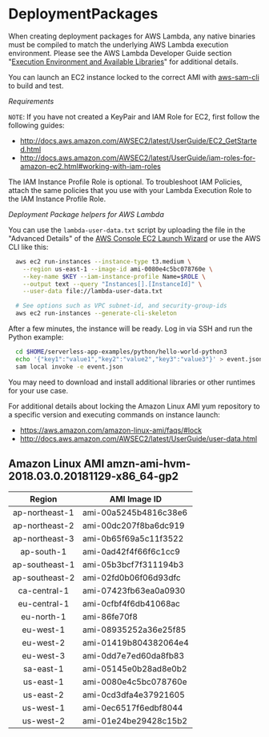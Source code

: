 # DeploymentPackages

When creating deployment packages for AWS Lambda, any native binaries must be compiled to match the underlying AWS Lambda execution environment.
Please see the AWS Lambda Developer Guide section
"[Execution Environment and Available Libraries](http://docs.aws.amazon.com/lambda/latest/dg/current-supported-versions.html)"
for additional details.

You can launch an EC2 instance locked to the correct AMI with [aws-sam-cli](https://docs.aws.amazon.com/serverless-application-model/latest/developerguide/serverless-sam-cli-install.html) to build and test.

*Requirements*

`NOTE`: If you have not created a KeyPair and IAM Role for EC2, first follow the following guides:
* http://docs.aws.amazon.com/AWSEC2/latest/UserGuide/EC2_GetStarted.html
* http://docs.aws.amazon.com/AWSEC2/latest/UserGuide/iam-roles-for-amazon-ec2.html#working-with-iam-roles

The IAM Instance Profile Role is optional. To troubleshoot IAM Policies, attach the same policies that you 
use with your Lambda Execution Role to the IAM Instance Profile Role.

*Deployment Package helpers for AWS Lambda*

You can use the `lambda-user-data.txt` script by uploading the file in the "Advanced Details" of the [AWS Console EC2 Launch Wizard](https://console.aws.amazon.com/ec2/v2/home#Images:visibility=public-images;search=amzn-ami-hvm-2018.03.0.20181129-x86_64-gp2) or use the AWS CLI like this:
```bash
  aws ec2 run-instances --instance-type t3.medium \
    --region us-east-1 --image-id ami-0080e4c5bc078760e \
    --key-name $KEY --iam-instance-profile Name=$ROLE \
    --output text --query "Instances[].[InstanceId]" \
    --user-data file://lambda-user-data.txt

  # See options such as VPC subnet-id, and security-group-ids
  aws ec2 run-instances --generate-cli-skeleton
```

After a few minutes, the instance will be ready. Log in via SSH and run the Python example:
```bash
  cd $HOME/serverless-app-examples/python/hello-world-python3
  echo '{"key1":"value1","key2":"value2","key3":"value3"}' > event.json
  sam local invoke -e event.json
```

You may need to download and install additional libraries or other runtimes for your use case.

For additional details about locking the Amazon Linux AMI yum repository to a specific version and executing commands on instance launch:
* https://aws.amazon.com/amazon-linux-ami/faqs/#lock
* http://docs.aws.amazon.com/AWSEC2/latest/UserGuide/user-data.html

## Amazon Linux AMI amzn-ami-hvm-2018.03.0.20181129-x86_64-gp2

| Region | AMI Image ID |
| :---: | --- |
| ap-northeast-1| ami-00a5245b4816c38e6 |
| ap-northeast-2| ami-00dc207f8ba6dc919 |
| ap-northeast-3| ami-0b65f69a5c11f3522 |
| ap-south-1| ami-0ad42f4f66f6c1cc9 |
| ap-southeast-1| ami-05b3bcf7f311194b3 |
| ap-southeast-2| ami-02fd0b06f06d93dfc |
| ca-central-1| ami-07423fb63ea0a0930 |
| eu-central-1| ami-0cfbf4f6db41068ac |
| eu-north-1| ami-86fe70f8 |
| eu-west-1| ami-08935252a36e25f85 |
| eu-west-2| ami-01419b804382064e4 |
| eu-west-3| ami-0dd7e7ed60da8fb83 |
| sa-east-1| ami-05145e0b28ad8e0b2 |
| us-east-1| ami-0080e4c5bc078760e |
| us-east-2| ami-0cd3dfa4e37921605 |
| us-west-1| ami-0ec6517f6edbf8044 |
| us-west-2| ami-01e24be29428c15b2 |
